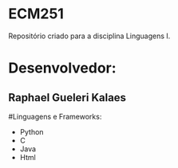 # ECM251
Repositório criado para a disciplina Linguagens I.

# Desenvolvedor:
## Raphael Gueleri Kalaes

#Linguagens e Frameworks:
- Python
- C
- Java
- Html
